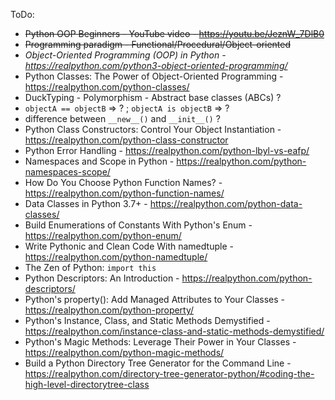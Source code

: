 ToDo:
- ~~Python OOP Beginners - YouTube video - https://youtu.be/JeznW_7DlB0~~
- ~~Programming paradigm - Functional/Procedural/Object-oriented~~
- *Object-Oriented Programming (OOP) in Python - https://realpython.com/python3-object-oriented-programming/*
- Python Classes: The Power of Object-Oriented Programming - https://realpython.com/python-classes/
- DuckTyping - Polymorphism - Abstract base classes (ABCs) ?
- `objectA == objectB` => ? ; `objectA is objectB` => ?
- difference between `__new__()` and `__init__()` ?
- Python Class Constructors: Control Your Object Instantiation - https://realpython.com/python-class-constructor
- Python Error Handling - https://realpython.com/python-lbyl-vs-eafp/
- Namespaces and Scope in Python - https://realpython.com/python-namespaces-scope/
- How Do You Choose Python Function Names? - https://realpython.com/python-function-names/
- Data Classes in Python 3.7+ - https://realpython.com/python-data-classes/
- Build Enumerations of Constants With Python's Enum - https://realpython.com/python-enum/
- Write Pythonic and Clean Code With namedtuple - https://realpython.com/python-namedtuple/
- The Zen of Python: `import this`
- Python Descriptors: An Introduction - https://realpython.com/python-descriptors/
- Python's property(): Add Managed Attributes to Your Classes - https://realpython.com/python-property/
- Python's Instance, Class, and Static Methods Demystified - https://realpython.com/instance-class-and-static-methods-demystified/
- Python's Magic Methods: Leverage Their Power in Your Classes - https://realpython.com/python-magic-methods/
- Build a Python Directory Tree Generator for the Command Line - https://realpython.com/directory-tree-generator-python/#coding-the-high-level-directorytree-class
